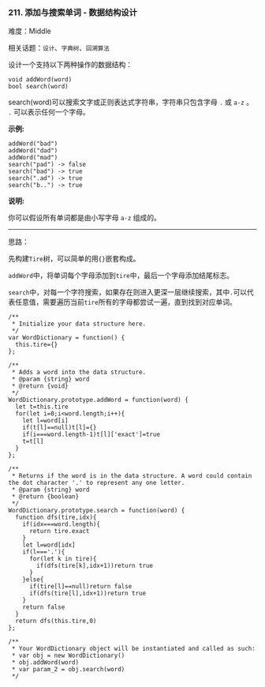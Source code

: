 ### 211. 添加与搜索单词 - 数据结构设计

难度：Middle

相关话题：`设计`、`字典树`、`回溯算法`

设计一个支持以下两种操作的数据结构：



```
void addWord(word)
bool search(word)
```


search(word)可以搜索文字或正则表达式字符串，字符串只包含字母 `.` 或 `a-z` 。 `.`  可以表示任何一个字母。



**示例:** 



```
addWord("bad")
addWord("dad")
addWord("mad")
search("pad") -> false
search("bad") -> true
search(".ad") -> true
search("b..") -> true
```


**说明:** 



你可以假设所有单词都是由小写字母  `a-z` 组成的。




-----

思路：

先构建`Tire`树，可以简单的用`{}`嵌套构成。

`addWord`中，将单词每个字母添加到`tire`中，最后一个字母添加结尾标志。

`search`中，对每一个字符搜索，如果存在则进入更深一层继续搜索，其中`.`可以代表任意值，需要遍历当前`tire`所有的字母都尝试一遍，直到找到对应单词。
```
/**
 * Initialize your data structure here.
 */
var WordDictionary = function() {
  this.tire={}
};

/**
 * Adds a word into the data structure. 
 * @param {string} word
 * @return {void}
 */
WordDictionary.prototype.addWord = function(word) {
  let t=this.tire
  for(let i=0;i<word.length;i++){
    let l=word[i]
    if(t[l]==null)t[l]={}
    if(i===word.length-1)t[l]['exact']=true
    t=t[l]
  }
};

/**
 * Returns if the word is in the data structure. A word could contain the dot character '.' to represent any one letter. 
 * @param {string} word
 * @return {boolean}
 */
WordDictionary.prototype.search = function(word) {
  function dfs(tire,idx){
    if(idx===word.length){
      return tire.exact
    }
    let l=word[idx]
    if(l==='.'){
      for(let k in tire){
        if(dfs(tire[k],idx+1))return true
      }
    }else{
      if(tire[l]==null)return false
      if(dfs(tire[l],idx+1))return true
    }
    return false
  }
  return dfs(this.tire,0)
};

/** 
 * Your WordDictionary object will be instantiated and called as such:
 * var obj = new WordDictionary()
 * obj.addWord(word)
 * var param_2 = obj.search(word)
 */
```

